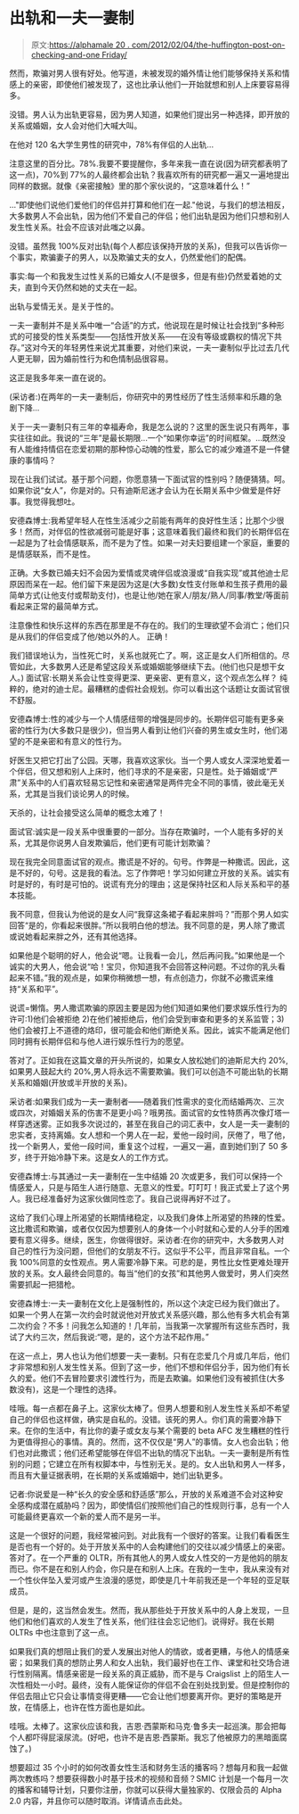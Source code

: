 # 出轨和一夫一妻制

> 原文:[https://alphamale 20 . com/2012/02/04/the-huffington-post-on-checking-and-one Friday/](https://alphamale20.com/2012/02/04/the-huffington-post-on-cheating-and-monogamy/)

然而，欺骗对男人很有好处。他写道，未被发现的婚外情让他们能够保持关系和情感上的亲密，即使他们被发现了，这也比承认他们一开始就想和别人上床要容易得多。

没错。男人认为出轨更容易，因为男人知道，如果他们提出另一种选择，即开放的关系或婚姻，女人会对他们大喊大叫。

在他对 120 名大学生男性的研究中，78%有伴侣的人出轨...

注意这里的百分比。78%.我要不要提醒你，多年来我一直在说(因为研究都表明了这一点)，70%到 77%的人最终都会出轨？我喜欢所有的研究都一遍又一遍地提出同样的数据。就像《亲密接触》里的那个家伙说的，“这意味着什么！”

..."即使他们说他们爱他们的伴侣并打算和他们在一起."他说，与我们的想法相反，大多数男人不会出轨，因为他们不爱自己的伴侣；他们出轨是因为他们只想和别人发生性关系。社会不应该对此嗤之以鼻。

没错。虽然我 100%反对出轨(每个人都应该保持开放的关系)，但我可以告诉你一个事实，欺骗妻子的男人，以及欺骗丈夫的女人，仍然爱他们的配偶。

事实:每一个和我发生过性关系的已婚女人(不是很多，但是有些)仍然爱着她的丈夫，直到今天仍然和她的丈夫在一起。

出轨与爱情无关。是关于性的。

一夫一妻制并不是关系中唯一“合适”的方式，他说现在是时候让社会找到“多种形式的可接受的性关系类型——包括性开放关系——在没有等级或霸权的情况下共存。”这对今天的年轻男性来说尤其重要，对他们来说，一夫一妻制似乎比过去几代人更无聊，因为婚前性行为和色情制品很容易。

这正是我多年来一直在说的。

(采访者:)在两年的一夫一妻制后，你研究中的男性经历了性生活频率和乐趣的急剧下降...

关于一夫一妻制只有三年的幸福寿命，我是怎么说的？这里的医生说只有两年，事实往往如此。我说的“三年”是最长期限...一个“如果你幸运”的时间框架。...既然没有人能维持情侣在恋爱初期的那种惊心动魄的性爱，那么它的减少难道不是一件健康的事情吗？

现在让我们试试。基于那个问题，你愿意猜一下面试官的性别吗？随便猜猜。呵。如果你说“女人”，你是对的。只有迪斯尼迷才会认为在长期关系中少做爱是件好事。我觉得我想吐。

安德森博士:我希望年轻人在性生活减少之前能有两年的良好性生活；比那个少很多！然而，对伴侣的性欲减弱可能是好事；这意味着我们最终和我们的长期伴侣在一起是为了社会情感联系，而不是为了性。如果一对夫妇要组建一个家庭，重要的是情感联系，而不是性。

正确。大多数已婚夫妇不会因为爱情或灵魂伴侣或浪漫或“自我实现”或其他迪士尼原因而呆在一起。他们留下来是因为这是(大多数)女性支付账单和生孩子费用的最简单方式(让他支付或帮助支付)，也是让他/她在家人/朋友/熟人/同事/教堂/等面前看起来正常的最简单方式。

注意像性和快乐这样的东西在那里是不存在的。我们的生理欲望不会消亡；他们只是从我们的伴侣变成了他/她以外的人。
正确！

我们错误地认为，当性死亡时，关系也就死亡了。啊，这正是女人们所相信的。尽管如此，大多数男人还是希望这段关系或婚姻能够继续下去。(他们也只是想干女人。) 面试官:长期关系会让性变得更深、更亲密、更有意义，这个观点怎么样？
纯粹的，绝对的迪士尼。最糟糕的虚假社会规划。你可以看出这个话题让女面试官很不舒服。

安德森博士:性的减少与一个人情感纽带的增强是同步的。长期伴侣可能有更多亲密的性行为(大多数只是很少)，但当男人看到让他们兴奋的男生或女生时，他们渴望的不是亲密和有意义的性行为。

好医生又把它打出了公园。天哪，我喜欢这家伙。当一个男人或女人深深地爱着一个伴侣，但又想和别人上床时，他们寻求的不是亲密，只是性。处于婚姻或“严肃”关系中的人们喜欢轻易忘记性和亲密通常是两件完全不同的事情，彼此毫无关系，尤其是当我们谈论男人的时候。

天杀的，让社会接受这么简单的概念太难了！

面试官:诚实是一段关系中很重要的一部分。当存在欺骗时，一个人能有多好的关系，尤其是你说男人自发欺骗后，他们更有可能计划欺骗？

现在我完全同意面试官的观点。撒谎是不好的。句号。作弊是一种撒谎。因此，这是不好的，句号。这是我的看法。忘了作弊吧！学习如何建立开放的关系。诚实有时是好的，有时是可怕的。说谎有充分的理由；这是保持社区和人际关系和平的基本技能。

我不同意，但我认为他说的是女人问“我穿这条裙子看起来胖吗？”而那个男人如实回答“是的，你看起来很胖。”所以我明白他的想法。我不同意的是，男人除了撒谎或说她看起来胖之外，还有其他选择。

如果他是个聪明的好人，他会说“嗯。让我看一会儿，然后再问我。”如果他是一个诚实的大男人，他会说“哈！宝贝，你知道我不会回答这种问题。不过你的乳头看起来不错。”我的观点是，如果你稍微想一想，有点创造力，你就不必撒谎来维持“关系和平”。

说谎=懒惰。男人撒谎欺骗的原因主要是因为他们知道如果他们要求娱乐性行为的许可:1)他们会被拒绝 2)在他们被拒绝后，他们会受到审查和更多的关系监管；3)他们会被打上不道德的烙印，很可能会和他们断绝关系。因此，诚实不能满足他们同时拥有长期伴侣和与他人进行娱乐性行为的愿望。

答对了。正如我在这篇文章的开头所说的，如果女人放松她们的迪斯尼大约 20%,如果男人鼓起大约 20%,男人将永远不需要欺骗。我们可以创造不可能出轨的长期关系和婚姻(开放或半开放的关系)。

采访者:如果我们成为一夫一妻制者——随着我们性需求的变化而结婚两次、三次或四次，对婚姻关系的伤害不是更小吗？哦男孩。面试官的女性特质再次像灯塔一样穿透迷雾。正如我多次说过的，甚至在我自己的词汇表中，女人是一夫一妻制的忠实者，支持离婚。女人想和一个男人在一起，爱他一段时间，厌倦了，甩了他，找一个新男人，爱他一段时间，重复这个过程，一遍又一遍，直到她们到了 50 多岁，终于开始冷静下来。这是女人的工作方式。

安德森博士:与其通过一夫一妻制在一生中结婚 20 次或更多，我们可以保持一个情感爱人，只是与陌生人进行随意、无意义的性爱。叮叮叮！我正式爱上了这个男人。我已经准备好为这家伙做同性恋了。我自己说得再好不过了。

这给了我们心理上所渴望的长期情绪稳定，以及我们身体上所渴望的热辣的性爱。这比撒谎和欺骗，或者仅仅因为想要别人的身体一个小时就和心爱的人分手的困难要有意义得多。继续，医生，你做得很好。采访者:在你的研究中，大多数男人对自己的性行为没问题，但他们的女朋友不行。这似乎不公平，而且非常自私。一个我 100%同意的女性观点。男人需要冷静下来。可悲的是，男性比女性更难处理开放的关系。女人最终会同意的。每当“他们的女孩”和其他男人做爱时，男人们突然需要抓起一把猎枪。

安德森博士:一夫一妻制在文化上是强制性的，所以这个决定已经为我们做出了。如果一个男人在第一次约会时就说他对开放式关系感兴趣，那么他有多大机会有第二次约会？不多！问我怎么知道的！几年前，当我第一次掌握所有这些东西时，我试了大约三次，然后我说:“嗯，是的，这个方法不起作用。”

在这一点上，男人也认为他们想要一夫一妻制。只有在恋爱几个月或几年后，他们才非常想和别人发生性关系。但到了这一步，他们不想和伴侣分手，因为他们有长久的爱。他们不去冒险要求引渡性行为，而是去欺骗。如果他们没有被抓住(大多数没有)，这是一个理性的选择。

哇哦。每一点都在鼻子上。这家伙太棒了。但男人想要和别人发生性关系却不希望自己的伴侣也这样做，确实是自私的。没错。该死的男人。你们真的需要冷静下来。在你的生活中，有比你的妻子或女友与某个需要的 beta AFC 发生糟糕的性行为更值得担心的事情。真的。然而，这不仅仅是“男人”的事情。女人也会出轨；他们也对此撒谎；他们还希望能够在伴侣不出轨的情况下出轨。一夫一妻制是所有性别的问题；它建立在所有权脚本中，与性别无关。是的。女人出轨和男人一样多，而且有大量证据表明，在长期的关系或婚姻中，她们出轨更多。

记者:你说爱是一种“长久的安全感和舒适感”那么，开放的关系难道不会对这种安全感构成潜在威胁吗？因为，即使情侣们按照他们自己的性规则行事，总有一个人可能最终更喜欢一个新的爱人而不是另一半。

这是一个很好的问题，我经常被问到。对此我有一个很好的答案。让我们看看医生是否也有一个好的。处于开放关系中的人会构建他们的交往以减少情感上的亲密。答对了。在一个严重的 OLTR，所有其他人的男人或女人性交的一方是他妈的朋友而已。你不是在和别人约会，你只是在和别人上床。在我的一生中，我从来没有对一个性伙伴坠入爱河或产生浪漫的感觉，即使是几十年前我还是一个年轻的亚足联成员。

但是，是的，这当然会发生。然而，我从那些处于开放关系中的人身上发现，一旦他们和他们喜欢的人发生了性关系，他们往往会忘记他们。说得好。我在长期 OLTRs 中也注意到了这一点。

如果我们真的想阻止我们的爱人发展出对他人的情欲，或者更糟，与他人的情感亲密；如果我们真的想防止男人和女人出轨，我们最好也在工作、课堂和社交场合进行性别隔离。情感亲密是一段关系的真正威胁，而不是与 Craigslist 上的陌生人一次性相处一小时。最终，没有人能保证你的伴侣不会在别处找到爱。但是控制你的伴侣去阻止它只会让事情变得更糟——它会让他们想要离开你。更好的策略是开放，在情感上，也许在性方面也是如此。

哇哦。太棒了。这家伙应该和我，吉恩·西蒙斯和马克·鲁多夫一起巡演。那会把每个人都吓得屁滚尿流。(好吧，也许不是吉恩·西蒙斯。我忘了他被原力的黑暗面腐蚀了。)

想要超过 35 个小时的如何改善女性生活和财务生活的播客吗？想每月和我一起做两次教练吗？想要获得数小时基于技术的视频和音频？SMIC 计划是一个每月一次的播客和辅导计划，只要你注册，你就可以获得大量独家的、仅限会员的 Alpha 2.0 内容，并且你可以随时取消。详情请点击此处。